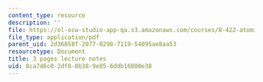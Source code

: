 ```yaml
---
content_type: resource
description: ''
file: https://ol-ocw-studio-app-qa.s3.amazonaws.com/courses/8-422-atomic-and-optical-physics-ii-spring-2013/8ca7d6c02df88b389e856ddb16800e38_MIT8_422S13_homodyne_notes.pdf
file_type: application/pdf
parent_uid: 2d36858f-2077-0298-7119-54095ae8aa53
resourcetype: Document
title: 3 pages lecture notes
uid: 8ca7d6c0-2df8-8b38-9e85-6ddb16800e38
---
```

